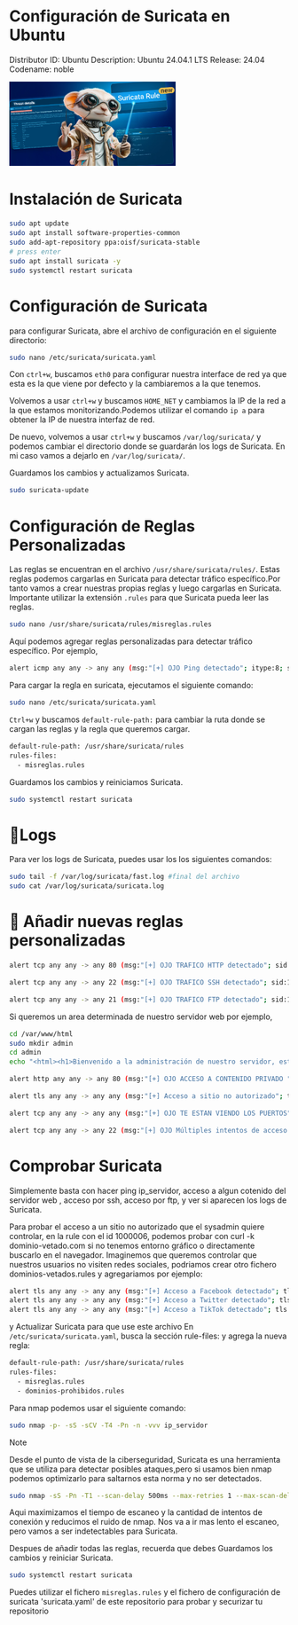 # Configuración de Suricata en Ubuntu 

Distributor ID: Ubuntu
Description:    Ubuntu 24.04.1 LTS
Release:        24.04
Codename:       noble

 <img src="/img/suricatita.png" alt="ids2" width="300">

# Instalación de Suricata

```bash
sudo apt update
sudo apt install software-properties-common
sudo add-apt-repository ppa:oisf/suricata-stable
# press enter
sudo apt install suricata -y
sudo systemctl restart suricata
```
# Configuración de Suricata
para configurar Suricata, abre el archivo de configuración en el siguiente directorio:
```bash
sudo nano /etc/suricata/suricata.yaml
```
Con `ctrl+w`, buscamos `eth0` para configurar nuestra interface de red ya que esta es la que viene por defecto y la cambiaremos a la que tenemos.

Volvemos a usar `ctrl+w` y buscamos `HOME_NET` y cambiamos la IP de la red a la que estamos monitorizando.Podemos utilizar el comando `ip a` para obtener la IP de nuestra interfaz de red.

De nuevo, volvemos a usar `ctrl+w` y buscamos `/var/log/suricata/` y podemos cambiar el directorio donde se guardarán los logs de Suricata. En mi caso vamos a dejarlo en `/var/log/suricata/`.

Guardamos los cambios y actualizamos Suricata.
```bash
sudo suricata-update
```

# Configuración de Reglas Personalizadas
Las reglas se encuentran en el archivo `/usr/share/suricata/rules/`. Estas reglas podemos cargarlas  en Suricata para detectar tráfico específico.Por tanto vamos a crear nuestras propias reglas y luego cargarlas en Suricata. Importante utilizar la extensión `.rules` para que Suricata pueda leer las reglas.

```bash	
sudo nano /usr/share/suricata/rules/misreglas.rules
```
Aquí podemos agregar reglas personalizadas para detectar tráfico específico. Por ejemplo, 

```bash
alert icmp any any -> any any (msg:"[+] OJO Ping detectado"; itype:8; sid:1000001; rev:1;)
```

Para cargar la regla en suricata, ejecutamos el siguiente comando:
```bash
sudo nano /etc/suricata/suricata.yaml
```
`Ctrl+w` y buscamos `default-rule-path:` para cambiar la ruta donde se cargan las reglas y la regla que queremos cargar.

```bash
default-rule-path: /usr/share/suricata/rules
rules-files:
  - misreglas.rules
```
Guardamos los cambios y reiniciamos Suricata.
```bash
sudo systemctl restart suricata
```

# 🎯Logs
Para ver los logs de Suricata, puedes usar los los siguientes comandos:
```bash
sudo tail -f /var/log/suricata/fast.log #final del archivo
sudo cat /var/log/suricata/suricata.log
```

# :page_with_curl: Añadir nuevas reglas personalizadas

```bash	
alert tcp any any -> any 80 (msg:"[+] OJO TRAFICO HTTP detectado"; sid:1000002; rev:1;)
```

```bash		
alert tcp any any -> any 22 (msg:"[+] OJO TRAFICO SSH detectado"; sid:1000003; rev:1;)
```

```bash		
alert tcp any any -> any 21 (msg:"[+] OJO TRAFICO FTP detectado"; sid:1000004; rev:1;)
```

Si queremos un area determinada de nuestro servidor web por ejemplo,
```bash			
cd /var/www/html
sudo mkdir admin
cd admin
echo "<html><h1>Bienvenido a la administración de nuestro servidor, estas visitando un directorio que no debes visitar, seras detectado por el IDS</h1></html>" | sudo tee /var/www/html/admin/index.html > /dev/null
```

```bash		
alert http any any -> any 80 (msg:"[+] OJO ACCESO A CONTENIDO PRIVADO "; content:"/admin"; http_uri; sid:1000005; rev:1;)
```

```bash
alert tls any any -> any any (msg:"[+] Acceso a sitio no autorizado"; tls.sni; content:"facebook"; sid:1000006; rev:1;)
```

```bash
alert tcp any any -> any any (msg:"[+] OJO TE ESTAN VIENDO LOS PUERTOS"; flags:S; threshold: type both, track by_src, count 20, seconds 3; sid:1000007; rev:1;)
```

```bash
alert tcp any any -> any 22 (msg:"[+] OJO Múltiples intentos de acceso SSH detectados"; flow:to_server, established; content:"Failed password"; sid:1000008; rev:1;)
```

# Comprobar Suricata
Simplemente basta con hacer ping ip_servidor, acceso a algun cotenido del servidor web , acceso por ssh, acceso por ftp, y ver si aparecen los logs de Suricata.

Para probar el acceso a un sitio no autorizado que el sysadmin quiere controlar, en la rule con el id 1000006, podemos probar con curl -k dominio-vetado.com si no tenemos entorno gráfico o directamente buscarlo en el navegador. Imaginemos que queremos controlar que nuestros usuarios no visiten redes sociales, podriamos crear otro fichero dominios-vetados.rules y agregariamos por ejemplo:

```bash
alert tls any any -> any any (msg:"[+] Acceso a Facebook detectado"; tls.sni; content:"facebook.com"; sid:2000001; rev:1;)
alert tls any any -> any any (msg:"[+] Acceso a Twitter detectado"; tls.sni; content:"twitter.com"; sid:2000002; rev:1;)
alert tls any any -> any any (msg:"[+] Acceso a TikTok detectado"; tls.sni; content:"tiktok.com"; sid:2000003; rev:1;)
```
y Actualizar Suricata para que use este archivo En `/etc/suricata/suricata.yaml`, busca la sección rule-files: y agrega la nueva regla:

```bash
default-rule-path: /usr/share/suricata/rules
rules-files:
  - misreglas.rules
  - dominios-prohibidos.rules
```
Para nmap podemos usar el siguiente comando:
```bash
sudo nmap -p- -sS -sCV -T4 -Pn -n -vvv ip_servidor
```

>[!NOTE]
>Desde el punto de vista de la ciberseguridad, Suricata es una herramienta que se utiliza para detectar posibles ataques,pero si usamos bien nmap podemos optimizarlo para saltarnos esta norma y no ser detectados. 

```bash
sudo nmap -sS -Pn -T1 --scan-delay 500ms --max-retries 1 --max-scan-delay 1000ms -f -p- ip_servidor
```

Aqui maximizamos el tiempo de escaneo y la cantidad de intentos de conexión y reducimos el ruido de nmap. Nos va a ir mas lento el escaneo, pero vamos a ser indetectables para Suricata.


Despues de añadir todas las reglas, recuerda que debes Guardamos los cambios y reiniciar Suricata.
```bash
sudo systemctl restart suricata
```
Puedes utilizar el fichero `misreglas.rules` y el fichero de configuración de suricata 'suricata.yaml' de este repositorio para probar y securizar tu repositorio
